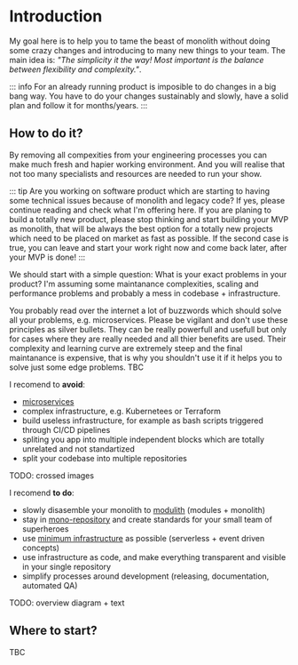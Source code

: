 # Introduction

My goal here is to help you to tame the beast of monolith without doing some crazy changes and introducing to many new things to your team. The main idea is: *"The simplicity it the way! Most important is the balance between flexibility and complexity."*.

::: info
For an already running product is imposible to do changes in a big bang way. You have to do your changes sustainably and slowly, have a solid plan and follow it for months/years.
:::

## How to do it?

By removing all compexities from your engineering processes you can make much fresh and hapier working environment. And you will realise that not too many specialists and resources are needed to run your show.

::: tip
Are you working on software product which are starting to having some technical issues because of monolith and legacy code? If yes, please continue reading and check what I'm offering here. If you are planing to build a totally new product, please stop thinking and start building your MVP as monolith, that will be always the best option for a totally new projects which need to be placed on market as fast as possible. If the second case is true, you can leave and start your work right now and come back later, after your MVP is done!
:::

We should start with a simple question: What is your exact problems in your product? I'm assuming some maintanance complexities, scaling and performance problems and probably a mess in codebase + infrastructure.

You probably read over the internet a lot of buzzwords which should solve all your problems, e.g. microservices. Please be vigilant and don't use these principles as silver bullets. They can be really powerfull and usefull but only for cases where they are really needed and all thier benefits are used. Their complexity and learning curve are extremely steep and the final maintanance is expensive, that is why you shouldn't use it if it helps you to solve just some edge problems. TBC

I recomend to **avoid**:

- [microservices](/architecture/no-microservices)
- complex infrastructure, e.g. Kubernetees or Terraform
- build useless infrastructure, for example as bash scripts triggered through CI/CD pipelines
- spliting you app into multiple independent blocks which are totally unrelated and not standartized
- split your codebase into multiple repositories

TODO: crossed images

I recomend **to do**:

- slowly disasemble your monolith to [modulith](/architecture/modulith) (modules + monolith)
- stay in [mono-repository](/monorepo/why-monorepo) and create standards for your small team of superheroes
- use [minimum infrastructure](/concepts/infrastructure) as possible (serverless + event driven concepts)
- use infrastructure as code, and make everything transparent and visible in your single repository
- simplify processes around development (releasing, documentation, automated QA)

TODO: overview diagram + text

## Where to start?

TBC



